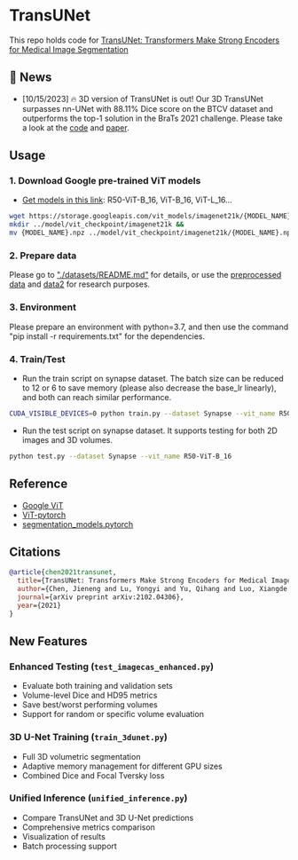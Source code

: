# TransUNet
This repo holds code for [TransUNet: Transformers Make Strong Encoders for Medical Image Segmentation](https://arxiv.org/pdf/2102.04306.pdf)

## 📰 News

- [10/15/2023] 🔥 3D version of TransUNet is out! Our 3D TransUNet surpasses nn-UNet with 88.11% Dice score on the BTCV dataset and outperforms the top-1 solution in the BraTs 2021 challenge. Please take a look at the [code](https://github.com/Beckschen/3D-TransUNet/tree/main) and [paper](https://arxiv.org/abs/2310.07781).

## Usage

### 1. Download Google pre-trained ViT models
* [Get models in this link](https://console.cloud.google.com/storage/vit_models/): R50-ViT-B_16, ViT-B_16, ViT-L_16...
```bash
wget https://storage.googleapis.com/vit_models/imagenet21k/{MODEL_NAME}.npz &&
mkdir ../model/vit_checkpoint/imagenet21k &&
mv {MODEL_NAME}.npz ../model/vit_checkpoint/imagenet21k/{MODEL_NAME}.npz
```

### 2. Prepare data

Please go to ["./datasets/README.md"](datasets/README.md) for details, or use the [preprocessed data](https://drive.google.com/drive/folders/1ACJEoTp-uqfFJ73qS3eUObQh52nGuzCd?usp=sharing) and [data2](https://drive.google.com/drive/folders/1KQcrci7aKsYZi1hQoZ3T3QUtcy7b--n4?usp=drive_link) for research purposes.

### 3. Environment

Please prepare an environment with python=3.7, and then use the command "pip install -r requirements.txt" for the dependencies.

### 4. Train/Test

- Run the train script on synapse dataset. The batch size can be reduced to 12 or 6 to save memory (please also decrease the base_lr linearly), and both can reach similar performance.

```bash
CUDA_VISIBLE_DEVICES=0 python train.py --dataset Synapse --vit_name R50-ViT-B_16
```

- Run the test script on synapse dataset. It supports testing for both 2D images and 3D volumes.

```bash
python test.py --dataset Synapse --vit_name R50-ViT-B_16
```

## Reference
* [Google ViT](https://github.com/google-research/vision_transformer)
* [ViT-pytorch](https://github.com/jeonsworld/ViT-pytorch)
* [segmentation_models.pytorch](https://github.com/qubvel/segmentation_models.pytorch)

## Citations

```bibtex
@article{chen2021transunet,
  title={TransUNet: Transformers Make Strong Encoders for Medical Image Segmentation},
  author={Chen, Jieneng and Lu, Yongyi and Yu, Qihang and Luo, Xiangde and Adeli, Ehsan and Wang, Yan and Lu, Le and Yuille, Alan L., and Zhou, Yuyin},
  journal={arXiv preprint arXiv:2102.04306},
  year={2021}
}
```
## New Features

### Enhanced Testing (`test_imagecas_enhanced.py`)
- Evaluate both training and validation sets
- Volume-level Dice and HD95 metrics
- Save best/worst performing volumes
- Support for random or specific volume evaluation

### 3D U-Net Training (`train_3dunet.py`)
- Full 3D volumetric segmentation
- Adaptive memory management for different GPU sizes
- Combined Dice and Focal Tversky loss

### Unified Inference (`unified_inference.py`)
- Compare TransUNet and 3D U-Net predictions
- Comprehensive metrics comparison
- Visualization of results
- Batch processing support

